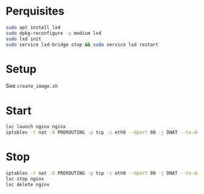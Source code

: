 Perquisites
===========
```sh
sudo apt install lxd
sudo dpkg-reconfigure -p medium lxd
sudo lxd init
sudo service lxd-bridge stop && sudo service lxd restart
```

Setup
=====
See `create_image.sh`

Start
=====
```sh
lxc launch nginx nginx
iptables -t nat -A PREROUTING -p tcp -i eth0 --dport 80 -j DNAT --to-destination [IP_OF_CONTAINER]:80
```

Stop
====
```sh
iptables -t nat -D PREROUTING -p tcp -i eth0 --dport 80 -j DNAT --to-destination [IP_OF_CONTAINER]:80
lxc stop nginx
lxc delete nginx
```